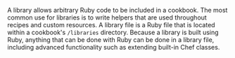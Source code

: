 A library allows arbitrary Ruby code to be included in a cookbook. The
most common use for libraries is to write helpers that are used
throughout recipes and custom resources. A library file is a Ruby file
that is located within a cookbook's `/libraries` directory. Because a
library is built using Ruby, anything that can be done with Ruby can be
done in a library file, including advanced functionality such as
extending built-in Chef classes.
